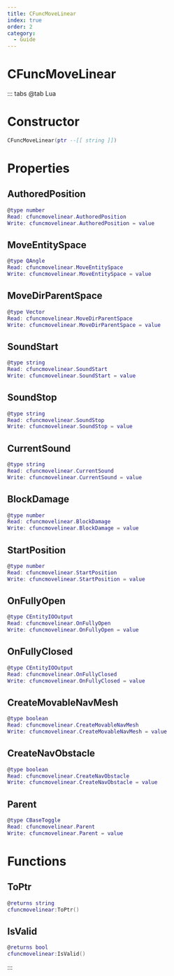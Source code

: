 ```yaml
---
title: CFuncMoveLinear
index: true
order: 2
category:
  - Guide
---
```


# CFuncMoveLinear

::: tabs
@tab Lua
# Constructor
```lua
CFuncMoveLinear(ptr --[[ string ]])
```
# Properties
## AuthoredPosition 
```lua
@type number
Read: cfuncmovelinear.AuthoredPosition
Write: cfuncmovelinear.AuthoredPosition = value
```
## MoveEntitySpace 
```lua
@type QAngle
Read: cfuncmovelinear.MoveEntitySpace
Write: cfuncmovelinear.MoveEntitySpace = value
```
## MoveDirParentSpace 
```lua
@type Vector
Read: cfuncmovelinear.MoveDirParentSpace
Write: cfuncmovelinear.MoveDirParentSpace = value
```
## SoundStart 
```lua
@type string
Read: cfuncmovelinear.SoundStart
Write: cfuncmovelinear.SoundStart = value
```
## SoundStop 
```lua
@type string
Read: cfuncmovelinear.SoundStop
Write: cfuncmovelinear.SoundStop = value
```
## CurrentSound 
```lua
@type string
Read: cfuncmovelinear.CurrentSound
Write: cfuncmovelinear.CurrentSound = value
```
## BlockDamage 
```lua
@type number
Read: cfuncmovelinear.BlockDamage
Write: cfuncmovelinear.BlockDamage = value
```
## StartPosition 
```lua
@type number
Read: cfuncmovelinear.StartPosition
Write: cfuncmovelinear.StartPosition = value
```
## OnFullyOpen 
```lua
@type CEntityIOOutput
Read: cfuncmovelinear.OnFullyOpen
Write: cfuncmovelinear.OnFullyOpen = value
```
## OnFullyClosed 
```lua
@type CEntityIOOutput
Read: cfuncmovelinear.OnFullyClosed
Write: cfuncmovelinear.OnFullyClosed = value
```
## CreateMovableNavMesh 
```lua
@type boolean
Read: cfuncmovelinear.CreateMovableNavMesh
Write: cfuncmovelinear.CreateMovableNavMesh = value
```
## CreateNavObstacle 
```lua
@type boolean
Read: cfuncmovelinear.CreateNavObstacle
Write: cfuncmovelinear.CreateNavObstacle = value
```
## Parent 
```lua
@type CBaseToggle
Read: cfuncmovelinear.Parent
Write: cfuncmovelinear.Parent = value
```
# Functions
## ToPtr
```lua
@returns string
cfuncmovelinear:ToPtr()
```
## IsValid
```lua
@returns bool
cfuncmovelinear:IsValid()
```

:::